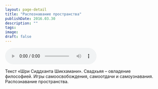 ```yaml
---
layout: page-detail
title: "Распознавание пространства"
publishDate: 2016.03.30
description: ""
tags:
image:
draft: false
---
```


<audio title="2016.03.30 - Распознавание пространства.mp3" src="https://filer-api.advayta.org/v1.0/public/files/73897" controls=""></audio>

 Текст «Шри Сиддханта Шикхамани». Свадхьяя – овладение философией. Игры самоосвобождения, самоотдачи и самоузнавания. Распознавание пространства. 

  
